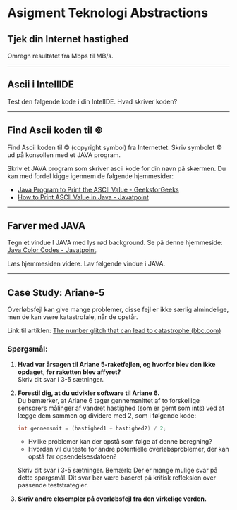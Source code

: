 # Asigment Teknologi Abstractions

## Tjek din Internet hastighed
Omregn resultatet fra Mbps til MB/s.

---

## Ascii i IntellIDE
Test den følgende kode i din IntelIDE. Hvad skriver koden?

---

## Find Ascii koden til ©
Find Ascii koden til © (copyright symbol) fra Internettet. Skriv symbolet © ud på konsollen med et JAVA program.

Skriv et JAVA program som skriver ascii kode for din navn på skærmen. Du kan med fordel kigge igennem de følgende hjemmesider:

- [Java Program to Print the ASCII Value - GeeksforGeeks](https://www.geeksforgeeks.org/java-program-to-print-ascii-value/)
- [How to Print ASCII Value in Java - Javatpoint](https://www.javatpoint.com/java-program-to-print-ascii-value)

---

## Farver med JAVA
Tegn et vindue I JAVA med lys rød background. Se på denne hjemmeside: [Java Color Codes - Javatpoint](https://www.javatpoint.com/java-color-codes).

Læs hjemmesiden videre. Lav følgende vindue i JAVA.

---

## Case Study: Ariane-5
Overløbsfejl kan give mange problemer, disse fejl er ikke særlig almindelige, men de kan være katastrofale, når de opstår.

Link til artiklen: [The number glitch that can lead to catastrophe (bbc.com)](https://www.bbc.com/future/article/20150310-the-number-glitch-that-can-lead-to-catastrophe)

### Spørgsmål:
1. **Hvad var årsagen til Ariane 5-raketfejlen, og hvorfor blev den ikke opdaget, før raketten blev affyret?**  
   Skriv dit svar i 3-5 sætninger.

2. **Forestil dig, at du udvikler software til Ariane 6.**  
   Du bemærker, at Ariane 6 tager gennemsnittet af to forskellige sensorers målinger af vandret hastighed (som er gemt som ints) ved at lægge dem sammen og dividere med 2, som i følgende kode:
   ```java
   int gennemsnit = (hastighed1 + hastighed2) / 2;
   ```
   - Hvilke problemer kan der opstå som følge af denne beregning?
   - Hvordan vil du teste for andre potentielle overløbsproblemer, der kan opstå før opsendelsesdatoen?  

   Skriv dit svar i 3-5 sætninger. Bemærk: Der er mange mulige svar på dette spørgsmål. Dit svar bør være baseret på kritisk refleksion over passende teststrategier.

3. **Skriv andre eksempler på overløbsfejl fra den virkelige verden.**
